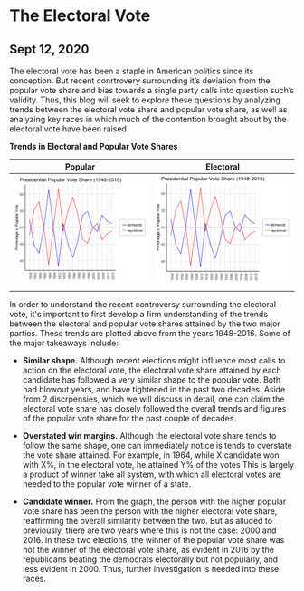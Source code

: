 # The Electoral Vote
## Sept 12, 2020

The electoral vote has been a staple in American politics since its conception. But recent conrtrovery surrounding it’s deviation from the popular vote share and bias towards a single party calls into question such’s validity. Thus, this blog will seek to explore these questions by analyzing trends between the electoral vote share and popular vote share, as well as analyzing key races in which much of the contention brought about by the electoral vote have been raised. 

**Trends in Electoral and Popular Vote Shares** 

Popular             |  Electoral
:-------------------------:|:-------------------------:
![](Test.Image.png)         |  ![](Test.Image.png)

In order to understand the recent controversy surrounding the electoral vote, it's important to first develop a firm understanding of the trends between the electoral and popular vote shares attained by the two major parties. These trends are plotted above from the years 1948-2016. Some of the major takeaways include: 

* **Similar shape.** Although recent elections might influence most calls to action on the electoral vote, the 	electoral vote share attained by each candidate has followed a very similar shape to the popular vote. Both had blowout years, and have tightened in the past two decades. Aside from 2  discrpensies, which we will discuss in detail, one can claim the electoral vote share has closely followed the overall trends and figures of the popular vote share for the past couple of decades. 

* **Overstated win margins.** Although the electoral vote share tends to follow the same shape, one can immediately notice is tends to overstate the vote share attained. For example, in 1964, while X candidate won with X%, in the electoral vote, he attained Y% of the votes This is largely a product of winner take all system, with which all electoral votes are needed to the popular vote winner of a state. 

* **Candidate winner.** From the graph, the person with the higher popular vote share has been the person with the higher electoral vote share, reaffirming the overall similarity between the two. But as alluded to previously, there are two years where this is not the case: 2000 and 2016. In these two elections, the winner of the popular vote share was not the winner of the electoral vote share, as evident in 2016 by the republicans beating the democrats electorally but not popularly, and less evident in 2000. Thus, further investigation is needed into these races. 












